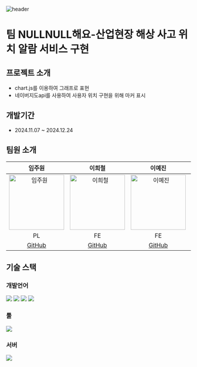 ![header](https://capsule-render.vercel.app/api?type=waving&color=auto)
# 팀 NULLNULL해요-산업현장 해상 사고 위치 알람 서비스 구현

## 프로젝트 소개

  - chart.js를 이용하여 그래프로 표현
  - 네이버지도api를 사용하여 사용자 위치 구현을 위해 마커 표시

## 개발기간
  - 2024.11.07 ~ 2024.12.24

## 팀원 소개
| 임주원 | 이희철 | 이예진 | 윤슬찬 |
|:------:|:------:|:------:|:------:|
| <img src="https://github.com/user-attachments/assets/c1c2b1e3-656d-4712-98ab-a15e91efa2da" alt="임주원" width="150"> | <img src="https://github.com/user-attachments/assets/78ec4937-81bb-4637-975d-631eb3c4601e" alt="이희철" width="150"> | <img src="https://github.com/user-attachments/assets/78ce1062-80a0-4edb-bf6b-5efac9dd992e" alt="이예진" width="150"> | <img src="https://github.com/user-attachments/assets/beea8c64-19de-4d91-955f-ed24b813a638" alt="윤슬찬" width="150"> |
| PL | FE | FE | FE |
| [GitHub](http://github.com/WonjuLim) | [GitHub](http://github.com/Lee-hee-chul) | [GitHub](http://github.com/chay-y) | [GitHub](http://github.com/Yum-sss) |





## 기술 스택

### 개발언어
<img src="https://img.shields.io/badge/Python-3776AB?style=for-the-badge&logo=Python&logoColor=white">
<img src="https://img.shields.io/badge/MariaDB-003545?style=for-the-badge&logo=MariaDB&logoColor=white">
<img src="https://img.shields.io/badge/HTML5-E34F26?style=for-the-badge&logo=HTML5&logoColor=white">
<img src="https://img.shields.io/badge/CSS3-1572B6?style=for-the-badge&logo=CSS3&logoColor=white">

### 툴
<img src="https://img.shields.io/badge/Visual Studio-5C2D91?style=flat&logo=Visual Studio&logoColor=white"/>

### 서버
<img src="https://img.shields.io/badge/Flask-000000?style=flat-square&logo=flask&logoColor=white"/>
